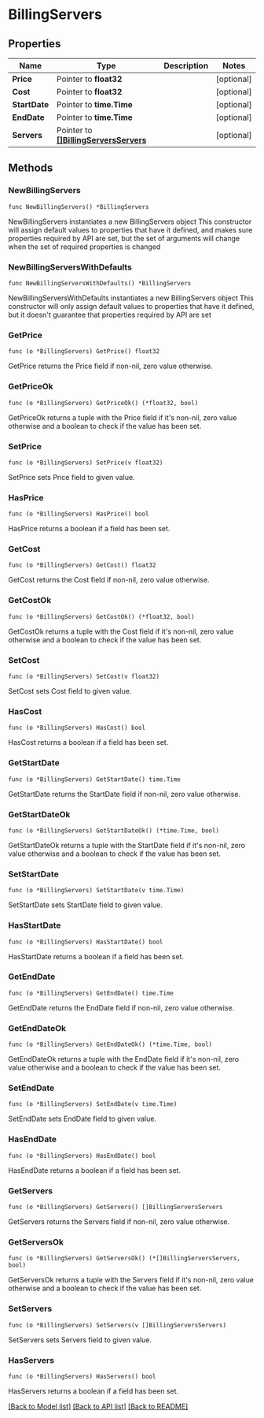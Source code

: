 # BillingServers

## Properties

Name | Type | Description | Notes
------------ | ------------- | ------------- | -------------
**Price** | Pointer to **float32** |  | [optional] 
**Cost** | Pointer to **float32** |  | [optional] 
**StartDate** | Pointer to **time.Time** |  | [optional] 
**EndDate** | Pointer to **time.Time** |  | [optional] 
**Servers** | Pointer to [**[]BillingServersServers**](BillingServersServers.md) |  | [optional] 

## Methods

### NewBillingServers

`func NewBillingServers() *BillingServers`

NewBillingServers instantiates a new BillingServers object
This constructor will assign default values to properties that have it defined,
and makes sure properties required by API are set, but the set of arguments
will change when the set of required properties is changed

### NewBillingServersWithDefaults

`func NewBillingServersWithDefaults() *BillingServers`

NewBillingServersWithDefaults instantiates a new BillingServers object
This constructor will only assign default values to properties that have it defined,
but it doesn't guarantee that properties required by API are set

### GetPrice

`func (o *BillingServers) GetPrice() float32`

GetPrice returns the Price field if non-nil, zero value otherwise.

### GetPriceOk

`func (o *BillingServers) GetPriceOk() (*float32, bool)`

GetPriceOk returns a tuple with the Price field if it's non-nil, zero value otherwise
and a boolean to check if the value has been set.

### SetPrice

`func (o *BillingServers) SetPrice(v float32)`

SetPrice sets Price field to given value.

### HasPrice

`func (o *BillingServers) HasPrice() bool`

HasPrice returns a boolean if a field has been set.

### GetCost

`func (o *BillingServers) GetCost() float32`

GetCost returns the Cost field if non-nil, zero value otherwise.

### GetCostOk

`func (o *BillingServers) GetCostOk() (*float32, bool)`

GetCostOk returns a tuple with the Cost field if it's non-nil, zero value otherwise
and a boolean to check if the value has been set.

### SetCost

`func (o *BillingServers) SetCost(v float32)`

SetCost sets Cost field to given value.

### HasCost

`func (o *BillingServers) HasCost() bool`

HasCost returns a boolean if a field has been set.

### GetStartDate

`func (o *BillingServers) GetStartDate() time.Time`

GetStartDate returns the StartDate field if non-nil, zero value otherwise.

### GetStartDateOk

`func (o *BillingServers) GetStartDateOk() (*time.Time, bool)`

GetStartDateOk returns a tuple with the StartDate field if it's non-nil, zero value otherwise
and a boolean to check if the value has been set.

### SetStartDate

`func (o *BillingServers) SetStartDate(v time.Time)`

SetStartDate sets StartDate field to given value.

### HasStartDate

`func (o *BillingServers) HasStartDate() bool`

HasStartDate returns a boolean if a field has been set.

### GetEndDate

`func (o *BillingServers) GetEndDate() time.Time`

GetEndDate returns the EndDate field if non-nil, zero value otherwise.

### GetEndDateOk

`func (o *BillingServers) GetEndDateOk() (*time.Time, bool)`

GetEndDateOk returns a tuple with the EndDate field if it's non-nil, zero value otherwise
and a boolean to check if the value has been set.

### SetEndDate

`func (o *BillingServers) SetEndDate(v time.Time)`

SetEndDate sets EndDate field to given value.

### HasEndDate

`func (o *BillingServers) HasEndDate() bool`

HasEndDate returns a boolean if a field has been set.

### GetServers

`func (o *BillingServers) GetServers() []BillingServersServers`

GetServers returns the Servers field if non-nil, zero value otherwise.

### GetServersOk

`func (o *BillingServers) GetServersOk() (*[]BillingServersServers, bool)`

GetServersOk returns a tuple with the Servers field if it's non-nil, zero value otherwise
and a boolean to check if the value has been set.

### SetServers

`func (o *BillingServers) SetServers(v []BillingServersServers)`

SetServers sets Servers field to given value.

### HasServers

`func (o *BillingServers) HasServers() bool`

HasServers returns a boolean if a field has been set.


[[Back to Model list]](../README.md#documentation-for-models) [[Back to API list]](../README.md#documentation-for-api-endpoints) [[Back to README]](../README.md)


